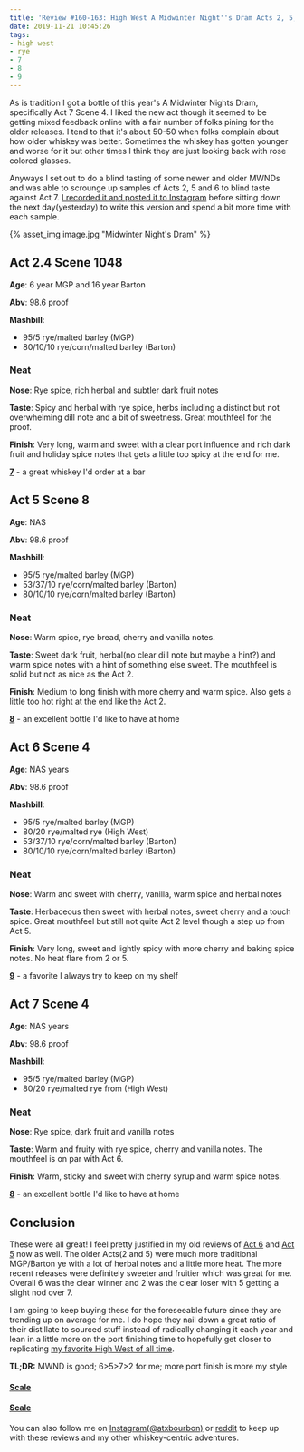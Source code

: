 ```yaml
---
title: 'Review #160-163: High West A Midwinter Night''s Dram Acts 2, 5, 6, and 7'
date: 2019-11-21 10:45:26
tags:
- high west
- rye
- 7
- 8
- 9
---
```


As is tradition I got a bottle of this year's A Midwinter Nights Dram, specifically Act 7 Scene 4. I liked the new act though it seemed to be getting mixed feedback online with a fair number of folks pining for the older releases. I tend to that it's about 50-50 when folks complain about how older whiskey was better. Sometimes the whiskey has gotten younger and worse for it but other times I think they are just looking back with rose colored glasses.

Anyways I set out to do a blind tasting of some newer and older MWNDs and was able to scrounge up samples of Acts 2, 5 and 6 to blind taste against Act 7. [I recorded it and posted it to Instagram](https://www.instagram.com/tv/B5GnzAwH1TK/?utm_source=ig_web_copy_link) before sitting down the next day(yesterday) to write this version and spend a bit more time with each sample. 

{% asset_img image.jpg "Midwinter Night's Dram" %}

## Act 2.4 Scene 1048

**Age**: 6 year MGP and 16 year Barton

**Abv**: 98.6 proof

**Mashbill**: 

* 95/5 rye/malted barley (MGP)
* 80/10/10 rye/corn/malted barley (Barton)

### Neat
**Nose**: Rye spice, rich herbal and subtler dark fruit notes

**Taste**: Spicy and herbal with rye spice, herbs including a distinct but not overwhelming dill note and a bit of sweetness. Great mouthfeel for the proof.

**Finish**: Very long, warm and sweet with a clear port influence and rich dark fruit and holiday spice notes that gets a little too spicy at the end for me.

[**7**](https://atxbourbon.com/tags/7/) - a great whiskey I'd order at a bar

## Act 5 Scene 8

**Age**: NAS

**Abv**: 98.6 proof

**Mashbill**: 

* 95/5 rye/malted barley (MGP)
* 53/37/10 rye/corn/malted barley (Barton)
* 80/10/10 rye/corn/malted barley (Barton)

### Neat
**Nose**: Warm spice, rye bread, cherry and vanilla notes.

**Taste**: Sweet dark fruit, herbal(no clear dill note but maybe a hint?) and warm spice notes with a hint of something else sweet. The mouthfeel is solid but not as nice as the Act 2.

**Finish**: Medium to long finish with more cherry and warm spice. Also gets a little too hot right at the end like the Act 2. 

[**8**](https://atxbourbon.com/tags/8/) - an excellent bottle I'd like to have at home

## Act 6 Scene 4

**Age**: NAS years

**Abv**: 98.6 proof

**Mashbill**: 

* 95/5 rye/malted barley (MGP)
* 80/20 rye/malted rye (High West) 
* 53/37/10 rye/corn/malted barley (Barton)
* 80/10/10 rye/corn/malted barley (Barton) 

### Neat
**Nose**: Warm and sweet with cherry, vanilla, warm spice and herbal notes

**Taste**: Herbaceous then sweet with herbal notes, sweet cherry and a touch spice. Great mouthfeel but still not quite Act 2 level though a step up from Act 5.

**Finish**: Very long, sweet and lightly spicy with more cherry and baking spice notes. No heat flare from 2 or 5.

[**9**](https://atxbourbon.com/tags/9/) - a favorite I always try to keep on my shelf 

## Act 7 Scene 4

**Age**: NAS years

**Abv**: 98.6 proof

**Mashbill**: 

* 95/5 rye/malted barley (MGP)
* 80/20 rye/malted rye from (High West)
 
### Neat
**Nose**: Rye spice, dark fruit and vanilla notes

**Taste**: Warm and fruity with rye spice, cherry and vanilla notes. The mouthfeel is on par with Act 6.

**Finish**: Warm, sticky and sweet with cherry syrup and warm spice notes.

[**8**](https://atxbourbon.com/tags/8/) - an excellent bottle I'd like to have at home

## Conclusion

These were all great! I feel pretty justified in my old reviews of [Act 6](https://atxbourbon.com/2019/01/04/Review-61-High-West-A-Mid-Winter-Night-s-Dram-Act-6-Scene-5/) and [Act 5](https://atxbourbon.com/2018/09/19/Review-16-A-Mid-Winter-Night-s-Dram-Act-5-Scene-3-Mystery-Sample/) now as well. The older Acts(2 and 5) were much more traditional MGP/Barton ye with a lot of herbal notes and a little more heat. The more recent releases were definitely sweeter and fruitier which was great for me. Overall 6 was the clear winner and 2 was the clear loser with 5 getting a slight nod over 7.

I am going to keep buying these for the foreseeable future since they are trending up on average for me.  I do hope they nail down a great ratio of their distillate to sourced stuff instead of radically changing it each year and lean in a little more on the port finishing time to hopefully get closer to replicating [my favorite High West of all time](https://atxbourbon.com/2018/12/31/Review-58-High-West-Rendezvous-Rye-Barrel-Select-Port-Finish-2018/).

**TL;DR:** MWND is good; 6>5>7>2 for me; more port finish is more my style


#### [Scale](http://atxbourbon.com/Scale/)

#### [Scale](https://www.reddit.com/r/atxbourbon/comments/c9zarn/updated_review_scale/)

You can also follow me on [Instagram(@atxbourbon)](https://www.instagram.com/atxbourbon/) or [reddit](https://www.reddit.com/r/atxbourbon/) to keep up with these reviews and my other whiskey-centric adventures.

